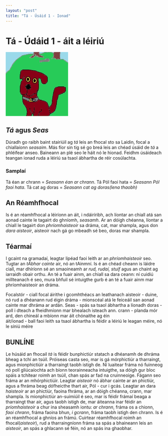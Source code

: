 ```yaml
---
layout: "post"
title: "Tá - Úsáid 1 - Ionad"
---
```

# Tá - Údáid 1 - áit a léiriú
![tadhg](/assets/img/tadhg.jpg)
## *Tá* agus *Seas*
Dúradh go raibh baint stairiúil ag *tá* leis an fhocal
sto sa Laidin, focal a chiallaíonn *seasaim*. Más fíor sin
tig sé go breá leis an chéad úsáid de *tá* a phléifear anseo.
Baineann an plé seo le háit nó le hionad. Feidhm úsáideach teangan
ionad ruda a léiriú sa tsaol ábhartha de réir cosúlachta.

### Samplaí
Tá éan ar chrann = *Seasann éan ar chrann*.
Tá Pól faoi hata = *Seasann Pól faoi hata*.
Tá cat ag doras = *Seasann cat ag doras(lena thaobh)*

## An Réamhfhocal
Is é an réamhfhocal a léiríonn an áit, i ndáiríribh, ach
líontar an chiall atá san aonad cainte le tagairt do ghníomh,
*seasamh*. Ar an dóigh chéanna, líontar a chiall le tagairt don *phríomhaisteoir* sa dráma, cat, mar shampla, agus don *dara aisteoir*, aisteoir nach gá go mbeadh sé beo, doras mar shampla.

## Téarmaí
I gcaint na gramadaí, leagtar lipéad faoi leith ar an *phríomhaisteoir* seo. Tugtar an *tÁbhar cainte* air, nó an tAinmní.
Is é an chéad cheann is láidre ciall, mar dhíríonn sé an smaoineamh
ar *rud, rudaí, stuif* agus an chaint ag iarraidh obair orthu. An té a fuair ainm, an chiall sa dara ceann: ní cuidiú millteanach é seo, mura bhfuil sé intuigthe gurb é an té a fuair ainm mar phríomhaisteoir an dráma.

Focalstór - ciall focal áirithe i gcomhthéacs an leathanach
aisteoir - duine, nó rud a dhéanann rud éigin
dráma - mionscéal atá le feiceáil san aonad cainte mar dhráma ar ardán.
Seas - spás sa tsaol ábhartha a líonadh
doras - poll i dteach a fheidhmíonn mar bhealach isteach ann.
crann - planda mór ard, den chineál a mbíonn mar áit chónaithe ag éin  
áit/ionad - ball faoi leith sa tsaol ábhartha is féidir a léiriú le leagan méire, nó le síniú méire

## BUNLÍNE
Le húsáid an fhocail *tá* is féidir bunphictiúr statach a dhéanamh de dhráma bheag a tchí an tsúil. Próiseas casta seo, mar is gá mórphictiúr a tharraingt, agus mionphictiúir a tharraingt taobh istigh de. Ní luaitear fráma nó fuinneog nó poll gliúcaíochta ach
bíonn teorainneacha intuigthe, sa dóigh gur bloc spáis a tchítear roimh an tsúil, chan spás ar fad na cruinneoige. Fágann seo fráma ar an mhórphictiúir. Leagtar *aisteoir* nó ábhar cainte ar an phictiúr, agus a fhráma beag dófheicthe thart air, Pól - cur i gcás. Leagtar an dara *haisteoir* ar an phictiúr, faoina fhráma, ar an dóigh chéanna, crann, mar shampla. Is mionphictiúr an-suimiúil é seo, mar is féidir frámaí beaga a tharraingt thar air, agus taobh istigh de, mar áiteanna inar féidir an *príomhaisteoir* a chur ina sheasamh iontu: *ar chrann*, fráma os a chionn, *faoi chrann*, fráma faoina bhun, *i gcrann*, fráma taobh istigh den chrann. Is é an réamhfhocal a ghníos an frámú. Cuirtear réamhfhocal roimh an fhocal(*aisteoir*), rud a tharraingníonn fráma sa spás a bhaineann leis an *aisteoir*, an spás a ghlacann sé féin, nó an spás ina ghaobhar.   

